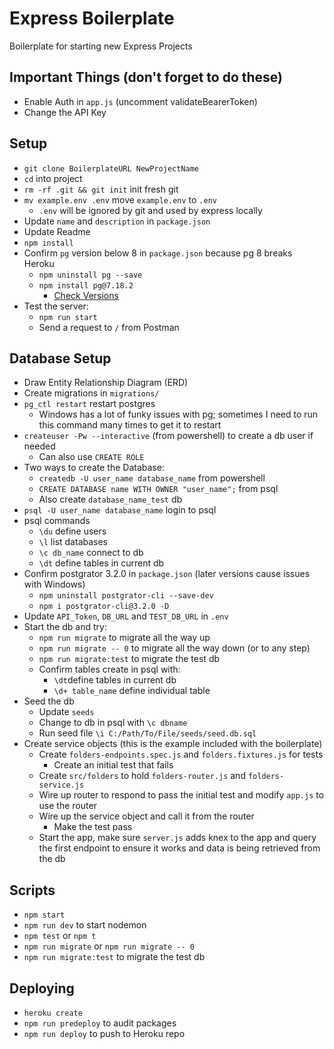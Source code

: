 # Express Boilerplate

Boilerplate for starting new Express Projects

## Important Things (don't forget to do these)

- Enable Auth in `app.js` (uncomment validateBearerToken)
- Change the API Key

## Setup

- `git clone BoilerplateURL NewProjectName`
- `cd` into project
- `rm -rf .git && git init` init fresh git
- `mv example.env .env` move `example.env` to `.env`
  - `.env` will be ignored by git and used by express locally
- Update `name` and `description` in `package.json`
- Update Readme
- `npm install`
- Confirm `pg` version below 8 in `package.json` because pg 8 breaks Heroku
  - `npm uninstall pg --save`
  - `npm install pg@7.18.2`
    - [Check Versions](https://www.npmjs.com/package/pg)
- Test the server:
  - `npm run start`
  - Send a request to `/` from Postman

## Database Setup

- Draw Entity Relationship Diagram (ERD)
- Create migrations in `migrations/`
- `pg_ctl restart` restart postgres
  - Windows has a lot of funky issues with pg; sometimes I need to run this command many times to get it to restart
- `createuser -Pw --interactive` (from powershell) to create a db user if needed
  - Can also use `CREATE ROLE`
- Two ways to create the Database:
  - `createdb -U user_name database_name` from powershell
  - `CREATE DATABASE name WITH OWNER "user_name";` from psql
  - Also create `database_name_test` db
- `psql -U user_name database_name` login to psql
- psql commands
  - `\du` define users
  - `\l` list databases
  - `\c db_name` connect to db
  - `\dt` define tables in current db
- Confirm postgrator 3.2.0 in `package.json` (later versions cause issues with Windows)
  - `npm uninstall postgrator-cli --save-dev`
  - `npm i postgrator-cli@3.2.0 -D`
- Update `API_Token`, `DB_URL` and `TEST_DB_URL` in `.env`
- Start the db and try:
  - `npm run migrate` to migrate all the way up
  - `npm run migrate -- 0` to migrate all the way down (or to any step)
  - `npm run migrate:test` to migrate the test db
  - Confirm tables create in psql with:
    - `\dt`define tables in current db
    - `\d+ table_name` define individual table
- Seed the db
  - Update `seeds`
  - Change to db in psql with `\c dbname`
  - Run seed file `\i C:/Path/To/File/seeds/seed.db.sql`
- Create service objects (this is the example included with the boilerplate)
  - Create `folders-endpoints.spec.js` and `folders.fixtures.js` for tests
    - Create an initial test that fails
  - Create `src/folders` to hold `folders-router.js` and `folders-service.js`
  - Wire up router to respond to pass the initial test and modify `app.js` to use the router
  - Wire up the service object and call it from the router
    - Make the test pass
  - Start the app, make sure `server.js` adds knex to the app and query the first endpoint to ensure it works and data is being retrieved from the db

## Scripts

- `npm start`
- `npm run dev` to start nodemon
- `npm test` or `npm t`
- `npm run migrate` or `npm run migrate -- 0`
- `npm run migrate:test` to migrate the test db

## Deploying

- `heroku create`
- `npm run predeploy` to audit packages
- `npm run deploy` to push to Heroku repo
